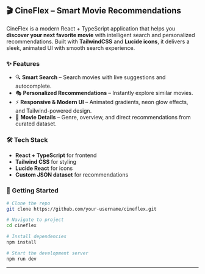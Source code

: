 ## 🎬 CineFlex – Smart Movie Recommendations

CineFlex is a modern React + TypeScript application that helps you **discover your next favorite movie** with intelligent search and personalized recommendations.
Built with **TailwindCSS** and **Lucide icons**, it delivers a sleek, animated UI with smooth search experience.

### ✨ Features

* 🔍 **Smart Search** – Search movies with live suggestions and autocomplete.
* 🎭 **Personalized Recommendations** – Instantly explore similar movies.
* ⚡ **Responsive & Modern UI** – Animated gradients, neon glow effects, and Tailwind-powered design.
* 🎥 **Movie Details** – Genre, overview, and direct recommendations from curated dataset.

### 🛠️ Tech Stack

* **React + TypeScript** for frontend
* **Tailwind CSS** for styling
* **Lucide React** for icons
* **Custom JSON dataset** for recommendations

### 🚀 Getting Started

```bash
# Clone the repo
git clone https://github.com/your-username/cineflex.git

# Navigate to project
cd cineflex

# Install dependencies
npm install

# Start the development server
npm run dev
```

---

